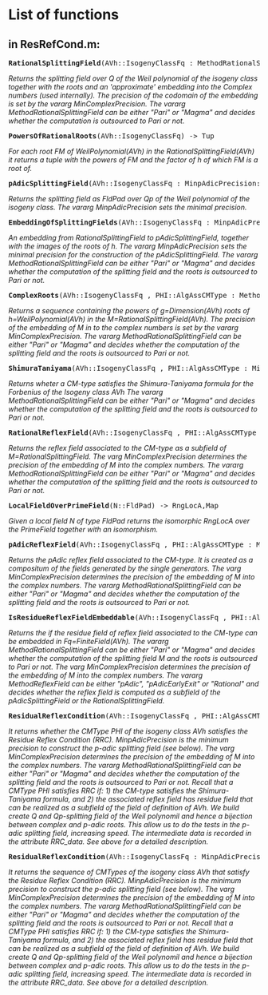 # List of functions
 in ResRefCond.m:
--

<pre>
<b>RationalSplittingField</b>(AVh::IsogenyClassFq : MethodRationalSplittingField:="Pari", MinComplexPrecision:=100) -> FldNum,SeqEnum,Map
</pre>

*Returns the splitting field over Q of the Weil polynomial of the isogeny class together with the roots and an 'approximate' embedding into the Complex numbers (used internally). The precision of the codomain of the embedding is set by the vararg MinComplexPrecision.
    The vararg MethodRationalSplittingField can be either "Pari" or "Magma" and decides whether the computation is outsourced to Pari or not.*

<pre>
<b>PowersOfRationalRoots</b>(AVh::IsogenyClassFq) -> Tup
</pre>

*For each root FM of WeilPolynomial(AVh) in the RationalSplittingField(AVh) it returns a tuple with the powers of FM and the factor of h of which FM is a root of.*

<pre>
<b>pAdicSplittingField</b>(AVh::IsogenyClassFq : MinpAdicPrecision:=30 ) -> FldPad
</pre>

*Returns the splitting field as FldPad over Qp of the Weil polynomial of the isogeny class.
    The vararg MinpAdicPrecision sets the minimal precision.*

<pre>
<b>EmbeddingOfSplittingFields</b>(AVh::IsogenyClassFq : MinpAdicPrecision:=30 , MethodRationalSplittingField:="Pari", MinComplexPrecision:=100) -> Map , SeqEnum
</pre>

*An embedding from RationalSplittingField to pAdicSplittingField, together with the images of the roots of h.
    The vararg MinpAdicPrecision sets the minimal precision for the construction of the pAdicSplittingField.
    The vararg MethodRationalSplittingField can be either "Pari" or "Magma" and decides whether the computation of the splitting field and the roots is outsourced to Pari or not.*

<pre>
<b>ComplexRoots</b>(AVh::IsogenyClassFq , PHI::AlgAssCMType : MethodRationalSplittingField:="Pari", MinComplexPrecision:=100 ) -> SeqEnum
</pre>

*Returns a sequence containing the powers of g=Dimension(AVh) roots of h=WeilPolynomial(AVh) in the M=RationalSplittingField(AVh).
    The precision of the embedding of M in to the complex numbers is set by the vararg MinComplexPrecision.
    The vararg MethodRationalSplittingField can be either "Pari" or "Magma" and decides whether the computation of the splitting field and the roots is outsourced to Pari or not.*

<pre>
<b>ShimuraTaniyama</b>(AVh::IsogenyClassFq , PHI::AlgAssCMType : MinpAdicPrecision:=30 , MethodRationalSplittingField:="Pari" ) -> BoolElt
</pre>

*Returns wheter a CM-type satisfies the Shimura-Taniyama formula for the Forbenius of the Isogeny class AVh
    The vararg MethodRationalSplittingField can be either "Pari" or "Magma" and decides whether the computation of the splitting field and the roots is outsourced to Pari or not.*

<pre>
<b>RationalReflexField</b>(AVh::IsogenyClassFq , PHI::AlgAssCMType : MethodRationalSplittingField:="Pari", MinComplexPrecision:=100 ) -> BoolElt
</pre>

*Returns the reflex field associated to the CM-type as a subfield of M=RationalSplittingField.
    The varg MinComplexPrecision determines the precision of the embedding of M into the complex numbers.
    The vararg MethodRationalSplittingField can be either "Pari" or "Magma" and decides whether the computation of the splitting field and the roots is outsourced to Pari or not.*

<pre>
<b>LocalFieldOverPrimeField</b>(N::FldPad) -> RngLocA,Map
</pre>

*Given a local field N of type FldPad returns the isomorphic RngLocA over the PrimeField together with an isomorphism.*

<pre>
<b>pAdicReflexField</b>(AVh::IsogenyClassFq , PHI::AlgAssCMType : MinpAdicPrecision:=30, MethodRationalSplittingField:="Pari", MinComplexPrecision:=100 ) -> FldPad
</pre>

*Returns the pAdic reflex field associated to the CM-type. 
    It is created as a compositum of the fields generated by the single generators.
    The varg MinComplexPrecision determines the precision of the embedding of M into the complex numbers.
    The vararg MethodRationalSplittingField can be either "Pari" or "Magma" and decides whether the computation of the splitting field and the roots is outsourced to Pari or not.*

<pre>
<b>IsResidueReflexFieldEmbeddable</b>(AVh::IsogenyClassFq , PHI::AlgAssCMType : MinpAdicPrecision:=30, MethodRationalSplittingField:="Pari", MethodReflexField:="pAdicEarlyExit", MinComplexPrecision:=100) -> BoolElt
</pre>

*Returns the if the residue field of reflex field associated to the CM-type can be embedded in Fq=FiniteField(AVh).
    The vararg MethodRationalSplittingField can be either "Pari" or "Magma" and decides whether the computation of the splitting field M and the roots is outsourced to Pari or not.
    The varg MinComplexPrecision determines the precision of the embedding of M into the complex numbers.
    The vararg MethodReflexField can be either "pAdic", "pAdicEarlyExit" or "Rational" and decides whether the reflex field is computed as a subfield of the pAdicSplittingField or the RationalSplittingField.*

<pre>
<b>ResidualReflexCondition</b>(AVh::IsogenyClassFq , PHI::AlgAssCMType : MinpAdicPrecision:=30 , MethodRationalSplittingField:="Pari", MethodReflexField:="pAdicEarlyExit" , MinComplexPrecision:=100) -> BoolElt
</pre>

*It returns whether the CMType PHI of the isogeny class AVh satisfies the Residue Reflex Condition (RRC). 
    MinpAdicPrecision is the minimum precision to construct the p-adic splitting field (see below).
    The varg MinComplexPrecision determines the precision of the embedding of M into the complex numbers.
    The vararg MethodRationalSplittingField can be either "Pari" or "Magma" and decides whether the computation of the splitting field and the roots is outsourced to Pari or not.
    Recall that a CMType PHI satisfies RRC if: 
        1) the CM-type satisfies the Shimura-Taniyama formula, and
        2) the associated reflex field has residue field that can be realized as a subfield of the field of definition of AVh.
    We build create Q and Qp-splitting field of the Weil polynomil and hence a bijection between complex and p-adic roots. 
    This allow us to do the tests in the p-adic splitting field, increasing speed.
    The intermediate data is recorded in the attribute RRC_data. See above for a detailed description.*

<pre>
<b>ResidualReflexCondition</b>(AVh::IsogenyClassFq : MinpAdicPrecision:=30 , MethodRationalSplittingField:="Pari", MethodReflexField:="pAdicEarlyExit", MinComplexPrecision:=100 ) -> SeqEnum[AlgAssCMType]
</pre>

*It returns the sequence of CMTypes of the isogeny class AVh that satisfy the Residue Reflex Condition (RRC). 
    MinpAdicPrecision is the minimum precision to construct the p-adic splitting field (see below).
    The varg MinComplexPrecision determines the precision of the embedding of M into the complex numbers.
    The vararg MethodRationalSplittingField can be either "Pari" or "Magma" and decides whether the computation of the splitting field and the roots is outsourced to Pari or not.
    Recall that a CMType PHI satisfies RRC if: 
        1) the CM-type satisfies the Shimura-Taniyama formula, and
        2) the associated reflex field has residue field that can be realized as a subfield of the field of definition of AVh.
    We build create Q and Qp-splitting field of the Weil polynomil and hence a bijection between complex and p-adic roots. 
    This allow us to do the tests in the p-adic splitting field, increasing speed.
    The intermediate data is recorded in the attribute RRC_data. See above for a detailed description.*

